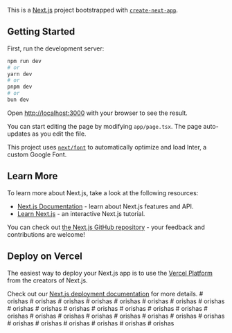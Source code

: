 This is a [Next.js](https://nextjs.org/) project bootstrapped with [`create-next-app`](https://github.com/vercel/next.js/tree/canary/packages/create-next-app).

## Getting Started

First, run the development server:

```bash
npm run dev
# or
yarn dev
# or
pnpm dev
# or
bun dev
```

Open [http://localhost:3000](http://localhost:3000) with your browser to see the result.

You can start editing the page by modifying `app/page.tsx`. The page auto-updates as you edit the file.

This project uses [`next/font`](https://nextjs.org/docs/basic-features/font-optimization) to automatically optimize and load Inter, a custom Google Font.

## Learn More

To learn more about Next.js, take a look at the following resources:

- [Next.js Documentation](https://nextjs.org/docs) - learn about Next.js features and API.
- [Learn Next.js](https://nextjs.org/learn) - an interactive Next.js tutorial.

You can check out [the Next.js GitHub repository](https://github.com/vercel/next.js/) - your feedback and contributions are welcome!

## Deploy on Vercel

The easiest way to deploy your Next.js app is to use the [Vercel Platform](https://vercel.com/new?utm_medium=default-template&filter=next.js&utm_source=create-next-app&utm_campaign=create-next-app-readme) from the creators of Next.js.

Check out our [Next.js deployment documentation](https://nextjs.org/docs/deployment) for more details.
#   o r i s h a s  
 #   o r i s h a s  
 #   o r i s h a s  
 #   o r i s h a s  
 #   o r i s h a s  
 #   o r i s h a s  
 #   o r i s h a s  
 #   o r i s h a s  
 #   o r i s h a s  
 #   o r i s h a s  
 #   o r i s h a s  
 #   o r i s h a s  
 #   o r i s h a s  
 #   o r i s h a s  
 #   o r i s h a s  
 #   o r i s h a s  
 #   o r i s h a s  
 #   o r i s h a s  
 #   o r i s h a s  
 #   o r i s h a s  
 #   o r i s h a s  
 #   o r i s h a s  
 #   o r i s h a s  
 #   o r i s h a s  
 #   o r i s h a s  
 #   o r i s h a s  
 #   o r i s h a s  
 #   o r i s h a s  
 #   o r i s h a s  
 